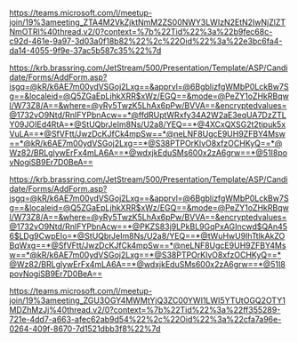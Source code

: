 https://teams.microsoft.com/l/meetup-join/19%3ameeting_ZTA4M2VkZjktNmM2ZS00NWY3LWIzN2EtN2IwNjZlZTNmOTRl%40thread.v2/0?context=%7b%22Tid%22%3a%22b9fec68c-c92d-461e-9a97-3d03a0f18b82%22%2c%22Oid%22%3a%22e3bc6fa4-da14-4055-9f9e-37ac5b587c35%22%7d


https://krb.brassring.com/JetStream/500/Presentation/Template/ASP/Candidate/Forms/AddForm.asp?isgq=@kR/k6AE7m00ydVSGoj2Lxg==&apprvl=@6BgblizfgWMbP0LckBw7Sg==&localeid=@Q5ZGaEpLjhkXRR$xWz/EGQ==&mode=@PeZY1oZHkRBqwl/W73Z8/A==&where=@yRy5TwzK5LhAx6pPw/BVVA==&encryptedvalues=@1732vO9Ntd/RnIFYPbnAcw==*@ffdRUptWRxfy34A2W2aE3eqUA7DzZTLY09JOIEd4RtA=*@StUQbrJeIm8Ns/U2a8/YEQ==*@4XCxQXSG2t2tipuk5xVuLA==*@SfVFtt/JwzDcKJfCk4mpSw==*@neLNF8UgcE9UH9ZFBY4Msw==*@kR/k6AE7m00ydVSGoj2Lxg==*@S38PTPOrKlvO8xfzOCHKyQ==*@Wz82/BRLglywErFx4mLA6A==*@wdxjkEduSMs600x2zA6grw==*@51I8povNogiSB9Er7D0BeA==


https://krb.brassring.com/JetStream/500/Presentation/Template/ASP/Candidate/Forms/AddForm.asp?isgq=@kR/k6AE7m00ydVSGoj2Lxg==&apprvl=@6BgblizfgWMbP0LckBw7Sg==&localeid=@Q5ZGaEpLjhkXRR$xWz/EGQ==&mode=@PeZY1oZHkRBqwl/W73Z8/A==&where=@yRy5TwzK5LhAx6pPw/BVVA==&encryptedvalues=@1732vO9Ntd/RnIFYPbnAcw==*@PKZS83j9LPkBL9GqPxAGIncwd$QAn456$LDg9CwpEIo=*@StUQbrJeIm8Ns/U2a8/YEQ==*@tWuHwU9IhTtlkAkZOBqWxg==*@SfVFtt/JwzDcKJfCk4mpSw==*@neLNF8UgcE9UH9ZFBY4Msw==*@kR/k6AE7m00ydVSGoj2Lxg==*@S38PTPOrKlvO8xfzOCHKyQ==*@Wz82/BRLglywErFx4mLA6A==*@wdxjkEduSMs600x2zA6grw==*@51I8povNogiSB9Er7D0BeA==


https://teams.microsoft.com/l/meetup-join/19%3ameeting_ZGU3OGY4MWMtYjQ3ZC00YWI1LWI5YTUtOGQ2OTY1MDZhMzJj%40thread.v2/0?context=%7b%22Tid%22%3a%22ff355289-721e-4dd7-a663-afec62ab9d54%22%2c%22Oid%22%3a%22cfa7a96e-0264-409f-8670-7d1521dbb3f8%22%7d
